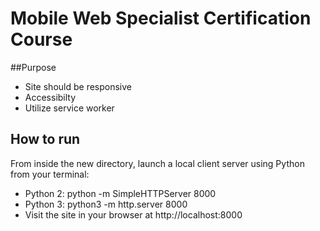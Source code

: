 # Mobile Web Specialist Certification Course

##Purpose

- Site should be responsive
- Accessibilty
- Utilize service worker

## How to run

From inside the new directory, launch a local client server using Python from your terminal:
- Python 2: python -m SimpleHTTPServer 8000
- Python 3: python3 -m http.server 8000
- Visit the site in your browser at http://localhost:8000
